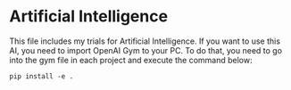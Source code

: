 # Artificial Intelligence

This file includes my trials for Artificial Intelligence. If you want to use this AI, you need to import OpenAI Gym to your PC. To do that, you need to go into the gym file in each project and execute the command below:

`pip install -e .`

